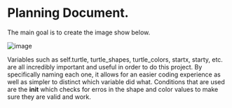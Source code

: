 # Planning Document.
The main goal is to create the image show below.

![image](https://github.com/user-attachments/assets/62a9b6a4-a26c-4609-b8ba-ef0a4c0c0fed)

Variables such as self.turtle, turtle_shapes, turtle_colors, startx, starty, etc. are all incredibly important and useful in order to do this project. By specifically naming each one, it allows for an easier coding experience as well as simpler to distinct which variable did what. Conditions that are used are the __init__ which checks for erros in the shape and color values to make sure they are valid and work.
